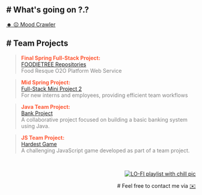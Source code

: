 
## # What's going on ?.?
[☻ ☹︎ Mood Crawler](git@github.com:Maybaba/colour.git)
<!-- My Projects -->
## # Team Projects

> <strong style="color: #FF5733;">Final Spring Full-Stack Project:</strong><br>
> [FOODIETREE Repositories](https://github.com/orgs/FOODIETREE/repositories)<br>
> <span style="color: #808080;">Food Resque O2O Platform Web Service</span>

> <strong style="color: #FF5733;">Mid Spring Project:</strong><br>
> [Full-Stack Mini Project 2](https://github.com/full-stack-mini-project-2)<br>
> <span style="color: #808080;">For new interns and employees, providing efficient team workflows </span>

> <strong style="color: #FF5733;">Java Team Project:</strong><br>
> [Bank Project](https://github.com/BankProject7777777)<br>
> <span style="color: #808080;">A collaborative project focused on building a basic banking system using Java.</span>

> <strong style="color: #FF5733;">JS Team Project:</strong><br>
> [Hardest Game](https://github.com/js-HARDESTGAME)<br>
> <span style="color: #808080;">A challenging JavaScript game developed as part of a team project.</span>

<br>
<!-- lofi playlist -->
<p align="right">
  <a href="https://soundcloud.com/cima-relucir/sets/lofi?si=89c07dfd993745dd997104b3b207fd9c&utm_source=clipboard&utm_medium=text&utm_campaign=social_sharing">
    <img src="https://github.com/Maybaba/Maybaba/assets/161430857/214f5aa1-0d71-4b68-8a36-ceb65c662022" alt="LO-FI playlist with chill pic">
  </a>
</p>

<p align="right">
 # Feel free to contact me via <a href="mailto:sinyunjong@gmail.com">✉️</a>
</p>


<!--
**Maybaba/Maybaba** is a ✨ _special_ ✨ repository because its `README.md` (this file) appears on your GitHub profile.

Here are some ideas to get you started:
- 😄 Pronouns: ...
- ⚡ Fun fact: I loved
- 👯 I’m looking to collaborate on 
- 🤔 I’m looking for help with ...


-->
